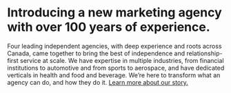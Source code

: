 # Introducing a new marketing agency with over 100 years of experience.

Four leading independent agencies, with deep experience and roots across Canada, came together to bring the best of independence and relationship-first service at scale. We have expertise in multiple industries, from financial institutions to automotive and from sports to aerospace, and have dedicated verticals in health and food and beverage. We’re here to transform what an agency can do, and how they do it. [Learn more about our story.](https://believeco.com/)

